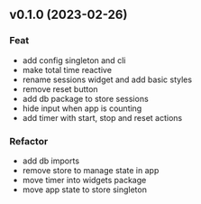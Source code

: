 ## v0.1.0 (2023-02-26)

### Feat

- add config singleton and cli
- make total time reactive
- rename sessions widget and add basic styles
- remove reset button
- add db package to store sessions
- hide input when app is counting
- add timer with start, stop and reset actions

### Refactor

- add db imports
- remove store to manage state in app
- move timer into widgets package
- move app state to store singleton
